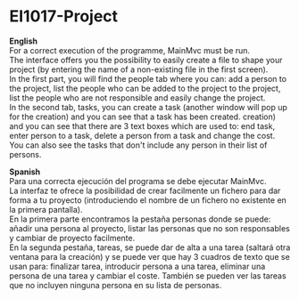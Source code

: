 # EI1017-Project

**English**<br />
For a correct execution of the programme, MainMvc must be run.<br />The interface offers you the possibility to easily create a file to shape your project (by entering the name of a non-existing file in the first screen).<br />In the first part, you will find the people tab where you can: add a person to the project, list the people who can be added to the project to the project, list the people who are not responsible and easily change the project.<br />In the second tab, tasks, you can create a task (another window will pop up for the creation) and you can see that a task has been created. creation) and you can see that there are 3 text boxes which are used to: end task, enter person to a task, delete a person from a task and change the cost. You can also see the tasks that don't include any person in their list of persons.</br >

**Spanish**<br />
Para una correcta ejecución del programa se debe ejecutar MainMvc.<br />La interfaz te ofrece la posibilidad de crear facilmente un fichero para dar forma a tu proyecto (introduciendo el nombre de un fichero no existente en la primera pantalla).<br />En la primera parte encontramos la pestaña personas donde se puede: añadir una persona al proyecto, listar las personas que no son responsables y cambiar de proyecto facilmente.<br />En la segunda pestaña, tareas, se puede dar de alta a una tarea (saltará otra ventana para la creación) y se puede ver que hay 3 cuadros de texto que se usan para: finalizar tarea, introducir persona a una tarea, eliminar una persona de una tarea y cambiar el coste. También se pueden ver las tareas que no incluyen ninguna persona en su lista de personas.<br />
 
 
